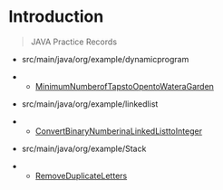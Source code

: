 # Introduction

> JAVA Practice Records

* src/main/java/org/example/dynamicprogram
* - [MinimumNumberofTapstoOpentoWateraGarden](https://leetcode.com/problems/minimum-number-of-taps-to-open-to-water-a-garden/description/)

* src/main/java/org/example/linkedlist
* - [ConvertBinaryNumberinaLinkedListtoInteger](https://leetcode.com/problems/convert-binary-number-in-a-linked-list-to-integer/description/)

* src/main/java/org/example/Stack
* - [RemoveDuplicateLetters](https://leetcode.com/problems/remove-duplicate-letters/description/)
